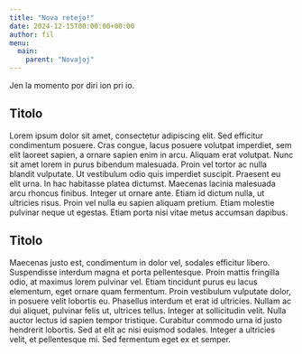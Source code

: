 ```yaml
---
title: "Nova retejo!"
date: 2024-12-15T00:00:00+00:00
author: fil
menu:
  main:
    parent: "Novaĵoj"
---
```


Jen la momento por diri ion pri io.

## Titolo

Lorem ipsum dolor sit amet, consectetur adipiscing elit. Sed efficitur condimentum posuere. Cras congue, lacus posuere volutpat imperdiet, sem elit laoreet sapien, a ornare sapien enim in arcu. Aliquam erat volutpat. Nunc sit amet lorem in purus bibendum malesuada. Proin vel tortor ac nulla blandit vulputate. Ut vestibulum odio quis imperdiet suscipit. Praesent eu elit urna. In hac habitasse platea dictumst. Maecenas lacinia malesuada arcu rhoncus finibus. Integer ut ornare ante. Etiam id dictum nulla, ut ultricies risus. Proin vel nulla eu sapien aliquam pretium. Etiam molestie pulvinar neque ut egestas. Etiam porta nisi vitae metus accumsan dapibus.

## Titolo

Maecenas justo est, condimentum in dolor vel, sodales efficitur libero. Suspendisse interdum magna et porta pellentesque. Proin mattis fringilla odio, at maximus lorem pulvinar vel. Etiam tincidunt purus eu lacus elementum, eget ornare quam fermentum. Proin vestibulum vulputate dolor, in posuere velit lobortis eu. Phasellus interdum et erat id ultricies. Nullam ac dui aliquet, pulvinar felis ut, ultrices tellus. Integer at sollicitudin velit. Nulla auctor lectus id sapien tempor tristique. Curabitur commodo urna id justo hendrerit lobortis. Sed at elit ac nisi euismod sodales. Integer a ultricies velit, et pellentesque mi. Sed fermentum eget ex et semper.
